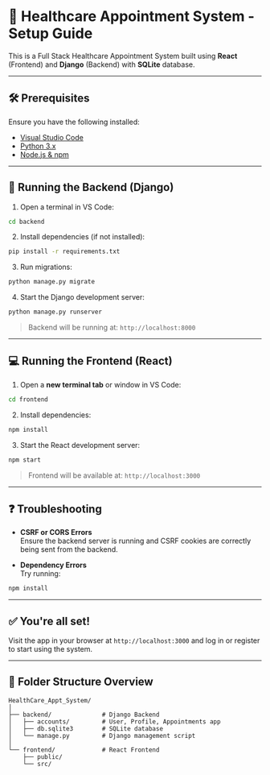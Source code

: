 # 🚀 Healthcare Appointment System - Setup Guide

This is a Full Stack Healthcare Appointment System built using **React** (Frontend) and **Django** (Backend) with **SQLite** database.

---

## 🛠️ Prerequisites

Ensure you have the following installed:

- [Visual Studio Code](https://code.visualstudio.com/)
- [Python 3.x](https://www.python.org/)
- [Node.js & npm](https://nodejs.org/)

---

## 🚀 Running the Backend (Django)

1. Open a terminal in VS Code:

```bash
cd backend
```

2. Install dependencies (if not installed):

```bash
pip install -r requirements.txt
```

3. Run migrations:

```bash
python manage.py migrate
```

4. Start the Django development server:

```bash
python manage.py runserver
```

> Backend will be running at: `http://localhost:8000`

---

## 💻 Running the Frontend (React)

1. Open a **new terminal tab** or window in VS Code:

```bash
cd frontend
```

2. Install dependencies:

```bash
npm install
```

3. Start the React development server:

```bash
npm start
```

> Frontend will be available at: `http://localhost:3000`

---

## ❓ Troubleshooting

- **CSRF or CORS Errors**  
  Ensure the backend server is running and CSRF cookies are correctly being sent from the backend.

- **Dependency Errors**  
  Try running:

```bash
npm install
```

---

## ✅ You're all set!

Visit the app in your browser at `http://localhost:3000` and log in or register to start using the system.

---

## 📁 Folder Structure Overview

```plaintext
HealthCare_Appt_System/
│
├── backend/              # Django Backend
│   ├── accounts/         # User, Profile, Appointments app
│   ├── db.sqlite3        # SQLite database
│   └── manage.py         # Django management script
│
└── frontend/             # React Frontend
    ├── public/
    └── src/
```
